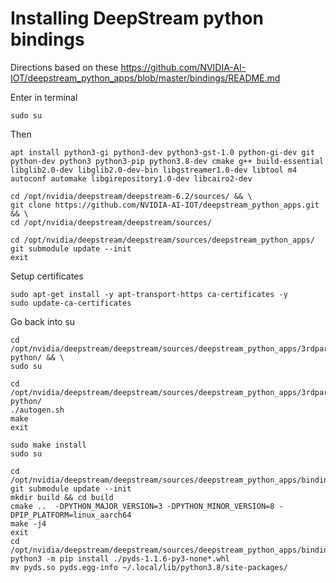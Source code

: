 # Installing DeepStream python bindings
Directions based on these https://github.com/NVIDIA-AI-IOT/deepstream_python_apps/blob/master/bindings/README.md

Enter in terminal
```
sudo su
```

Then
```
apt install python3-gi python3-dev python3-gst-1.0 python-gi-dev git python-dev python3 python3-pip python3.8-dev cmake g++ build-essential libglib2.0-dev libglib2.0-dev-bin libgstreamer1.0-dev libtool m4 autoconf automake libgirepository1.0-dev libcairo2-dev
```


```
cd /opt/nvidia/deepstream/deepstream-6.2/sources/ && \
git clone https://github.com/NVIDIA-AI-IOT/deepstream_python_apps.git && \
cd /opt/nvidia/deepstream/deepstream/sources/
```

```
cd /opt/nvidia/deepstream/deepstream/sources/deepstream_python_apps/
git submodule update --init
exit
```

Setup certificates
```
sudo apt-get install -y apt-transport-https ca-certificates -y
sudo update-ca-certificates
```

Go back into su
```
cd /opt/nvidia/deepstream/deepstream/sources/deepstream_python_apps/3rdparty/gst-python/ && \
sudo su
```


```
cd /opt/nvidia/deepstream/deepstream/sources/deepstream_python_apps/3rdparty/gst-python/
./autogen.sh
make
exit
```

```
sudo make install
sudo su
```



```
cd /opt/nvidia/deepstream/deepstream/sources/deepstream_python_apps/bindings/
git submodule update --init
mkdir build && cd build
cmake ..  -DPYTHON_MAJOR_VERSION=3 -DPYTHON_MINOR_VERSION=8 -DPIP_PLATFORM=linux_aarch64
make -j4
exit
cd /opt/nvidia/deepstream/deepstream/sources/deepstream_python_apps/bindings/build/
python3 -m pip install ./pyds-1.1.6-py3-none*.whl
mv pyds.so pyds.egg-info ~/.local/lib/python3.8/site-packages/
```


